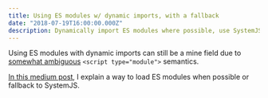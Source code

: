```yaml
---
title: Using ES modules w/ dynamic imports, with a fallback
date: "2018-07-19T16:00:00.000Z"
description: Dynamically import ES modules where possible, use SystemJS elsewhere.
---
```


Using ES modules with dynamic imports can still be a mine field due to [somewhat ambiguous](https://github.com/whatwg/html/issues/1442) `<script type="module">` semantics.

[In this medium post](https://medium.com/@camille_hdl/dynamic-import-of-es6-modules-with-fallback-to-systemjs-c72b30b8225e), I explain a way to load ES modules when possible or fallback to SystemJS.